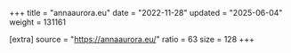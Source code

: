 +++
title = "annaaurora.eu"
date = "2022-11-28"
updated = "2025-06-04"
weight = 131161

[extra]
source = "https://annaaurora.eu/"
ratio = 63
size = 128
+++
